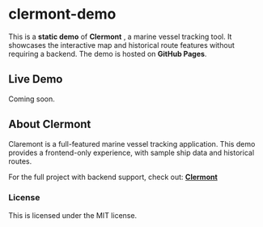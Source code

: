 # clermont-demo

This is a **static demo** of  **Clermont** , a marine vessel tracking tool. It showcases the interactive map and historical route features without requiring a backend. The demo is hosted on  **GitHub Pages**.

## Live Demo

Coming soon.

## About Clermont

Claremont is a full-featured marine vessel tracking application. This demo provides a frontend-only experience, with sample ship data and historical routes.

For the full project with backend support, check out:
**[Clermont](https://github.com/SageHourihan/clermont)**

### License

This is licensed under the MIT license.
